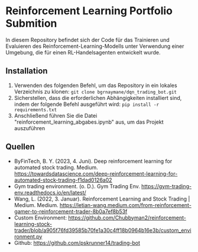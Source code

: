 # Reinforcement Learning Portfolio Submition

In diesem Repository befindet sich der Code für das Trainieren und Evaluieren des Reinforcement-Learning-Modells unter Verwendung einer Umgebung, die für einen RL-Handelsagenten entwickelt wurde.

## Installation
1. Verwenden des folgenden Befehl, um das Repository in ein lokales Verzeichnis zu klonen: `git clone bgrnaymane/dqn_trading_bot.git`
2. Sicherstellen, dass die erforderlichen Abhängigkeiten installiert sind, indem der folgende Befehl ausgeführt wird: `pip install -r requirements.txt`
3. Anschließend führen Sie die Datei "reinforcement_learning_abgabes.ipynb" aus, um das Projekt auszuführen

## Quellen

- ByFinTech, B. Y. (2023, 4. Juni). Deep reinforcement learning for automated stock trading. Medium. https://towardsdatascience.com/deep-reinforcement-learning-for-automated-stock-trading-f1dad0126a02
- Gym trading environment. (o. D.). Gym Trading Env. https://gym-trading-env.readthedocs.io/en/latest/
- Wang, L. (2022, 3. Januar). Reinforcement Learning and Stock Trading | Medium. Medium. https://letian-wang.medium.com/from-reinforcement-gamer-to-reinforcement-trader-8b0a7ef8b53f
- Custom Environment: https://github.com/Chubbyman2/reinforcement-learning-stock-trader/blob/a905f76fd39585b70fe1a30c4ff18b0964b16e3b/custom_environment.py
- Github: https://github.com/pskrunner14/trading-bot
